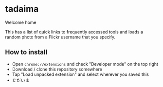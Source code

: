 # tadaima
Welcome home

This has a list of quick links to frequently accessed tools and loads a random photo from a Flickr username that you specify.

## How to install
* Open `chrome://extensions` and check "Developer mode" on the top right
* Download / clone this repository somewhere
* Tap "Load unpacked extension" and select wherever you saved this
* ただいま
